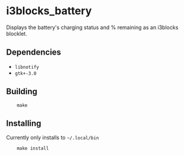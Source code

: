 # i3blocks_battery

Displays the battery's charging status and % remaining as an i3blocks
blocklet.

## Dependencies

* `libnotify`
* `gtk+-3.0`

## Building

```
    make
```

## Installing

Currently only installs to `~/.local/bin`

```
    make install
```
